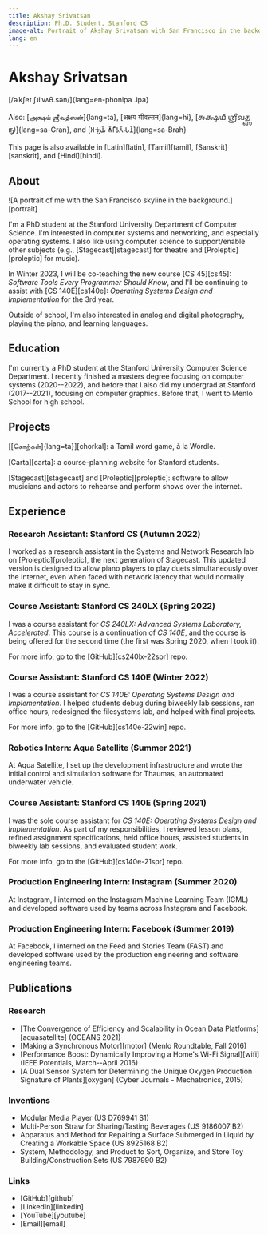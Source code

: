 ```yaml
---
title: Akshay Srivatsan
description: Ph.D. Student, Stanford CS
image-alt: Portrait of Akshay Srivatsan with San Francisco in the background.
lang: en
---
```


# Akshay Srivatsan

[/əˈkʃeɪ ʃɹiˈvʌθ.sən/]{lang=en-phonipa .ipa}

Also: [அக்ஷய் ஶ்ரீவத்ஸன்]{lang=ta}, [अक्षय श्रीवत्सन]{lang=hi}, [𑌅𑌕𑍍𑌷𑌯𑍍
𑌶𑍍𑌰𑍀𑌵𑌤𑍍𑌸𑌨𑍍]{lang=sa-Gran}, and [𑀅𑀓𑁆𑀱𑀬𑁆 𑀰𑁆𑀭𑀻𑀯𑀢𑁆𑀲𑀦𑁆]{lang=sa-Brah}

This page is also available in [Latin][latin], [Tamil][tamil],
[Sanskrit][sanskrit], and [Hindi][hindi].

## About

![A portrait of me with the San Francisco skyline in the 
background.][portrait]

I'm a PhD student at the Stanford University Department of Computer Science. I'm
interested in computer systems and networking, and especially operating systems.
I also like using computer science to support/enable other subjects (e.g.,
[Stagecast][stagecast] for theatre and [Proleptic][proleptic] for music).

In Winter 2023, I will be co-teaching the new course [CS 45][cs45]: _Software
Tools Every Programmer Should Know_, and I'll be continuing to assist with [CS
140E][cs140e]: _Operating Systems Design and Implementation_ for the 3rd year.

Outside of school, I'm also interested in analog and digital photography,
playing the piano, and learning languages.

## Education

I'm currently a PhD student at the Stanford University Computer Science
Department. I recently finished a masters degree focusing on computer systems
(2020--2022), and before that I also did my undergrad at Stanford (2017--2021),
focusing on computer graphics. Before that, I went to Menlo School for high
school.

## Projects

[[சொற்கள்]{lang=ta}][chorkal]: a Tamil word game, à la Wordle.

[Carta][carta]: a course-planning website for Stanford students.

[Stagecast][stagecast] and [Proleptic][proleptic]: software to allow musicians
and actors to rehearse and perform shows over the internet.

## Experience

### Research Assistant: Stanford CS (Autumn 2022)

I worked as a research assistant in the Systems and Network Research lab on
[Proleptic][proleptic], the next generation of Stagecast. This updated version
is designed to allow piano players to play duets simultaneously over the
Internet, even when faced with network latency that would normally make it
difficult to stay in sync.

### Course Assistant: Stanford CS 240LX (Spring 2022)

I was a course assistant for _CS 240LX: Advanced Systems Laboratory,
Accelerated_. This course is a continuation of _CS 140E_, and the course is
being offered for the second time (the first was Spring 2020, when I took it).

For more info, go to the [GitHub][cs240lx-22spr] repo.

### Course Assistant: Stanford CS 140E (Winter 2022)

I was a course assistant for _CS 140E: Operating Systems Design and
Implementation_. I helped students debug during biweekly lab sessions, ran
office hours, redesigned the filesystems lab, and helped with final projects.

For more info, go to the [GitHub][cs140e-22win] repo.

### Robotics Intern: Aqua Satellite (Summer 2021)

At Aqua Satellite, I set up the development infrastructure and wrote the initial
control and simulation software for Thaumas, an automated underwater vehicle.

### Course Assistant: Stanford CS 140E (Spring 2021)

I was the sole course assistant for _CS 140E: Operating Systems Design and
Implementation_. As part of my responsibilities, I reviewed lesson plans,
refined assignment specifications, held office hours, assisted students in
biweekly lab sessions, and evaluated student work.

For more info, go to the [GitHub][cs140e-21spr] repo.

### Production Engineering Intern: Instagram (Summer 2020)

At Instagram, I interned on the Instagram Machine Learning Team (IGML) and
developed software used by teams across Instagram and Facebook.

### Production Engineering Intern: Facebook (Summer 2019)

At Facebook, I interned on the Feed and Stories Team (FAST) and developed
software used by the production engineering and software engineering teams.

## Publications

### Research

-   [The Convergence of Efficiency and Scalability in Ocean Data
    Platforms][aquasatellite] (OCEANS 2021)
-   [Making a Synchronous Motor][motor] (Menlo Roundtable, Fall 2016)
-   [Performance Boost: Dynamically Improving a Home's Wi-Fi Signal][wifi] (IEEE
    Potentials, March--April 2016)
-   [A Dual Sensor System for Determining the Unique Oxygen Production Signature
    of Plants][oxygen] (Cyber Journals - Mechatronics, 2015)

### Inventions

-   Modular Media Player (US D769941 S1)
-   Multi-Person Straw for Sharing/Tasting Beverages (US 9186007 B2)
-   Apparatus and Method for Repairing a Surface Submerged in Liquid by Creating
    a Workable Space (US 8925168 B2)
-   System, Methodology, and Product to Sort, Organize, and Store Toy
    Building/Construction Sets (US 7987990 B2)

### Links

-   [GitHub][github]
-   [LinkedIn][linkedin]
-   [YouTube][youtube]
-   [Email][email]
